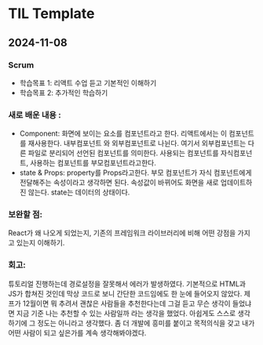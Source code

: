 # TIL Template
## 2024-11-08

### Scrum
- 학습목표 1: 리액트 수업 듣고 기본적인 이해하기
- 학습목표 2: 추가적인 학습하기

### 새로 배운 내용 :
- Component: 화면에 보이는 요소를 컴포넌트라고 한다. 리액트에서는 이 컴포넌트를 재사용한다. 
  내부컴포넌트 와 외부컴포넌트로 나뉜다. 여기서 외부컴포넌트는 다른 파일로 분리되어 선언된 컴포넌트를 의미한다. 사용되는 컴포넌트를 자식컴포넌트, 사용하는 컴포넌트를 부모컴포넌트라고한다. 
- state & Props: 
  property를 Props라고한다. 부모 컴포넌트가 자식 컴포넌트에게 전달해주는 속성이라고 생각하면 된다. 속성값이 바뀌어도 화면을 새로 업데이트하진 않는다.
  state는 데이터의 상태이다. 
### 보완할 점: 
React가 왜 나오게 되었는지, 기존의 프레임워크 라이브러리에 비해 어떤 강점을 가지고 있는지 이해하기.
### 회고:
튜토리얼 진행하는데 경로설정을 잘못해서 에러가 발생하였다. 기본적으로 HTML과 JS가 합쳐진 것인데 막상 코드로 보니 간단한 코드임에도 한 눈에 들어오지 않았다. 제프가 12월이면 뭐 추려서 괜찮은 사람들을 추천한다는데 그걸 듣고 무슨 생각이 들었냐면 지금 기준 나는 추천할 수 있는 사람일까 라는 생각을 했었다. 아쉽게도 스스로 생각하기에 그 정도는 아니라고 생각했다. 좀 더 개발에 흥미를 붙이고 목적의식을 갖고 내가 어떤 사람이 되고 싶은가를 계속 생각해봐야겠다.

